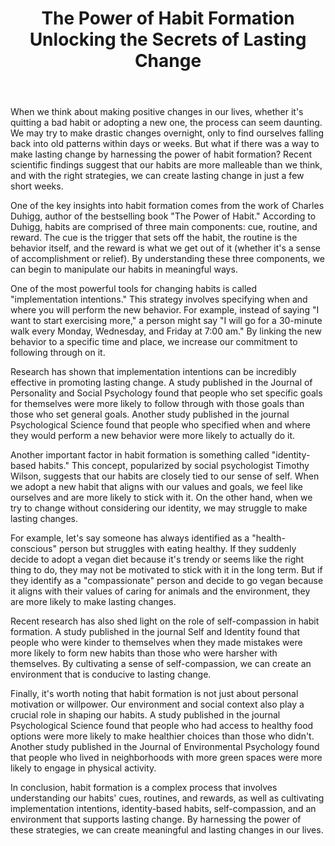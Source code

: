 ﻿---
title: "The Power of Habit Formation Unlocking the Secrets of Lasting Change"
description: "Discover the fascinating world of human psychology with insights into behavior, mental health, cognitive science, and the latest psychological research."
pubDate: 2025-07-01
category: "psychology"
tags: []
image: "/assets/blog-placeholder-1.svg"
---

When we think about making positive changes in our lives, whether it's quitting a bad habit or adopting a new one, the process can seem daunting. We may try to make drastic changes overnight, only to find ourselves falling back into old patterns within days or weeks. But what if there was a way to make lasting change by harnessing the power of habit formation? Recent scientific findings suggest that our habits are more malleable than we think, and with the right strategies, we can create lasting change in just a few short weeks.

One of the key insights into habit formation comes from the work of Charles Duhigg, author of the bestselling book "The Power of Habit." According to Duhigg, habits are comprised of three main components: cue, routine, and reward. The cue is the trigger that sets off the habit, the routine is the behavior itself, and the reward is what we get out of it (whether it's a sense of accomplishment or relief). By understanding these three components, we can begin to manipulate our habits in meaningful ways.

One of the most powerful tools for changing habits is called "implementation intentions." This strategy involves specifying when and where you will perform the new behavior. For example, instead of saying "I want to start exercising more," a person might say "I will go for a 30-minute walk every Monday, Wednesday, and Friday at 7:00 am." By linking the new behavior to a specific time and place, we increase our commitment to following through on it.

Research has shown that implementation intentions can be incredibly effective in promoting lasting change. A study published in the Journal of Personality and Social Psychology found that people who set specific goals for themselves were more likely to follow through with those goals than those who set general goals. Another study published in the journal Psychological Science found that people who specified when and where they would perform a new behavior were more likely to actually do it.

Another important factor in habit formation is something called "identity-based habits." This concept, popularized by social psychologist Timothy Wilson, suggests that our habits are closely tied to our sense of self. When we adopt a new habit that aligns with our values and goals, we feel like ourselves and are more likely to stick with it. On the other hand, when we try to change without considering our identity, we may struggle to make lasting changes.

For example, let's say someone has always identified as a "health-conscious" person but struggles with eating healthy. If they suddenly decide to adopt a vegan diet because it's trendy or seems like the right thing to do, they may not be motivated to stick with it in the long term. But if they identify as a "compassionate" person and decide to go vegan because it aligns with their values of caring for animals and the environment, they are more likely to make lasting changes.

Recent research has also shed light on the role of self-compassion in habit formation. A study published in the journal Self and Identity found that people who were kinder to themselves when they made mistakes were more likely to form new habits than those who were harsher with themselves. By cultivating a sense of self-compassion, we can create an environment that is conducive to lasting change.

Finally, it's worth noting that habit formation is not just about personal motivation or willpower. Our environment and social context also play a crucial role in shaping our habits. A study published in the journal Psychological Science found that people who had access to healthy food options were more likely to make healthier choices than those who didn't. Another study published in the Journal of Environmental Psychology found that people who lived in neighborhoods with more green spaces were more likely to engage in physical activity.

In conclusion, habit formation is a complex process that involves understanding our habits' cues, routines, and rewards, as well as cultivating implementation intentions, identity-based habits, self-compassion, and an environment that supports lasting change. By harnessing the power of these strategies, we can create meaningful and lasting changes in our lives.

